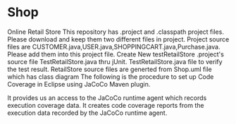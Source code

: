 # Shop
Online Retail Store
This repository has .project and .classpath project files. Please download and keep them two different files in project. Project source files are CUSTOMER.java,USER.java,SHOPPINGCART.java,Purchase.java. Please add them into this project file. 
         Create New testRetailStore .project's source file TestRetailStore.java thru jUnit. TestRetailStore.java file to verify the test result. 
         RetailStore source files are generted from Shop.uml file which has class diagram The following is the procedure to set up Code Coverage in Eclipse using  JaCoCo Maven plugin.

It provides us an access to the JaCoCo runtime agent which records execution coverage data.
It creates code coverage reports from the execution data recorded by the JaCoCo runtime agent.
